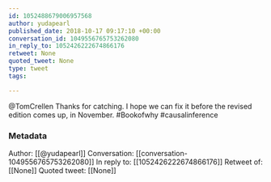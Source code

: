 ```yaml
---
id: 1052488679006957568
author: yudapearl
published_date: 2018-10-17 09:17:10 +00:00
conversation_id: 1049556765753262080
in_reply_to: 1052426222674866176
retweet: None
quoted_tweet: None
type: tweet
tags:

---
```


@TomCrellen Thanks for catching. I hope we can fix it before the revised edition comes up, in November. #Bookofwhy #causalinference

### Metadata

Author: [[@yudapearl]]
Conversation: [[conversation-1049556765753262080]]
In reply to: [[1052426222674866176]]
Retweet of: [[None]]
Quoted tweet: [[None]]
